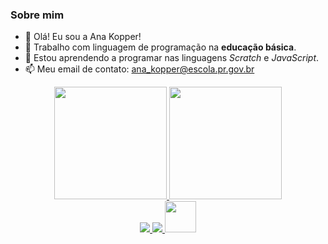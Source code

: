 ### Sobre mim

- 👋 Olá! Eu sou a Ana Kopper!
- 🔭 Trabalho com linguagem de programação na **educação básica**. 
- 🌱 Estou aprendendo a programar nas linguagens _Scratch_ e _JavaScript_. 
- 📫 Meu email de contato: ana_kopper@escola.pr.gov.br

<div align="center">
  <a href="https://github.com/AnaKopper">
  <img height="180em" src="https://github-readme-stats.vercel.app/api?username=AnaKopper&show_icons=true&theme=cobalt&include_all_commits=true&count_private=true"/>
  <img height="180em" src="https://github-readme-stats.vercel.app/api/top-langs/?username=AnaKopper&layout=compact&langs_count=7&theme=cobalt"/>
</div>
 
 <div align="center">
   <a href="https://github.com/AnaKopper">
   <img src="https://img.shields.io/badge/Scratch-4D97FF?style=for-the-badge&logo=Scratch&logoColor=white"/>
   <img src="https://img.shields.io/badge/JavaScript-323330?style=for-the-badge&logo=javascript&logoColor=F7DF1E"/>
   <img height="50em" src="https://cdn.jsdelivr.net/gh/devicons/devicon/icons/canva/canva-original.svg"/>
          
</div>

